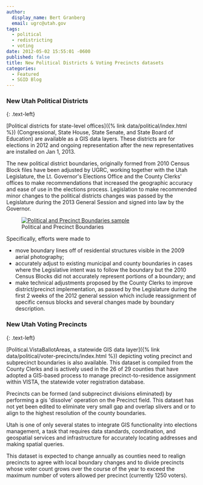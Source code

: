 ```yaml
---
author:
  display_name: Bert Granberg
  email: ugrc@utah.gov
tags:
  - political
  - redistricting
  - voting
date: 2012-05-02 15:55:01 -0600
published: false
title: New Political Districts & Voting Precincts datasets
categories:
  - Featured
  - SGID Blog
---
```

### New Utah Political Districts
{: .text-left}

[Political districts for state-level offices]({% link data/political/index.html %}) (Congressional, State House, State Senate, and State Board of Education) are available as a GIS data layers. These districts are for elections in 2012 and ongoing representation after the new representatives are installed on Jan 1, 2013.

The new political district boundaries, originally formed from 2010 Census Block files have been adjusted by UGRC, working together with the Utah Legislature, the Lt. Governor's Elections Office and the County Clerks' offices to make recommendations that increased the geographic accuracy and ease of use in the elections process. Legislation to make recommended minor changes to the political districts changes was passed by the Legislature during the 2013 General Session and signed into law by the Governor.

<figure class="caption caption--right">
  <a href="{% link images/political12.png %}">
    <img class="caption__image" title="Political and Precinct Boundaries sample" src="{% link images/political12-300x261.png %}" />
  </a>
  <figcaption class="caption__text">Political and Precinct Boundaries</figcaption>
</figure>

Specifically, efforts were made to

- move boundary lines off of residential structures visible in the 2009 aerial photography;
- accurately adjust to existing municipal and county boundaries in cases where the Legislative intent was to follow the boundary but the 2010 Census Blocks did not accurately represent portions of a boundary; and
- make technical adjustments proposed by the County Clerks to improve district/precinct implementation, as passed by the Legislature during the first 2 weeks of the 2012 general session which include reassignment of specific census blocks and several changes made by boundary description.

### New Utah Voting Precincts
{: .text-left}

[Political.VistaBallotAreas, a statewide GIS data layer]({% link data/political/voter-precincts/index.html %}) depicting voting precinct and subprecinct boundaries is also available. This dataset is compiled from the County Clerks and is actively used in the 26 of 29 counties that have adopted a GIS-based process to manage precinct-to-residence assignment within VISTA, the statewide voter registration database.

Precincts can be formed (and subprecinct divisions eliminated) by performing a gis 'dissolve' operation on the Precinct field. This dataset has not yet been edited to eliminate very small gap and overlap slivers and or to align to the highest resolution of the county boundaries.

Utah is one of only several states to integrate GIS functionality into elections management, a task that requires data standards, coordination, and geospatial services and infrastructure for accurately locating addresses and making spatial queries.

This dataset is expected to change annually as counties need to realign precincts to agree with local boundary changes and to divide precincts whose voter count grows over the course of the year to exceed the maximum number of voters allowed per precinct (currently 1250 voters).
